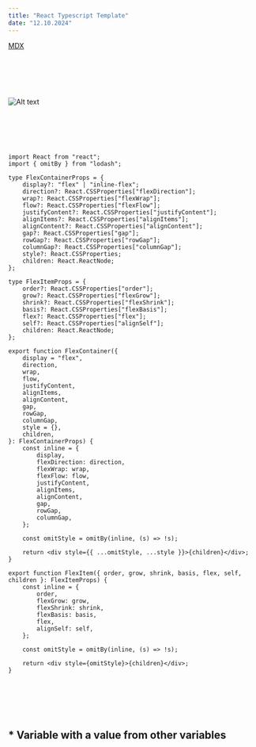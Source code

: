 ```yaml
---
title: "React Typescript Template"
date: "12.10.2024"
---
```


[MDX](https://mdxjs.com "title")

\
&nbsp;
\
&nbsp;
\
&nbsp;

![Alt text](https://raw.githubusercontent.com/haorocks/devlog/main/posts/12-10-2024-react-typescript-template/airbnb.jpeg "title")

\
&nbsp;
\
&nbsp;
\
&nbsp;

```tsx
import React from "react";
import { omitBy } from "lodash";

type FlexContainerProps = {
	display?: "flex" | "inline-flex";
	direction?: React.CSSProperties["flexDirection"];
	wrap?: React.CSSProperties["flexWrap"];
	flow?: React.CSSProperties["flexFlow"];
	justifyContent?: React.CSSProperties["justifyContent"];
	alignItems?: React.CSSProperties["alignItems"];
	alignContent?: React.CSSProperties["alignContent"];
	gap?: React.CSSProperties["gap"];
	rowGap?: React.CSSProperties["rowGap"];
	columnGap?: React.CSSProperties["columnGap"];
	style?: React.CSSProperties;
	children: React.ReactNode;
};

type FlexItemProps = {
	order?: React.CSSProperties["order"];
	grow?: React.CSSProperties["flexGrow"];
	shrink?: React.CSSProperties["flexShrink"];
	basis?: React.CSSProperties["flexBasis"];
	flex?: React.CSSProperties["flex"];
	self?: React.CSSProperties["alignSelf"];
	children: React.ReactNode;
};

export function FlexContainer({
	display = "flex",
	direction,
	wrap,
	flow,
	justifyContent,
	alignItems,
	alignContent,
	gap,
	rowGap,
	columnGap,
	style = {},
	children,
}: FlexContainerProps) {
	const inline = {
		display,
		flexDirection: direction,
		flexWrap: wrap,
		flexFlow: flow,
		justifyContent,
		alignItems,
		alignContent,
		gap,
		rowGap,
		columnGap,
	};

	const omitStyle = omitBy(inline, (s) => !s);

	return <div style={{ ...omitStyle, ...style }}>{children}</div>;
}

export function FlexItem({ order, grow, shrink, basis, flex, self, children }: FlexItemProps) {
	const inline = {
		order,
		flexGrow: grow,
		flexShrink: shrink,
		flexBasis: basis,
		flex,
		alignSelf: self,
	};

	const omitStyle = omitBy(inline, (s) => !s);

	return <div style={omitStyle}>{children}</div>;
}
```

\
&nbsp;
\
&nbsp;
\
&nbsp;

## * Variable with a value from other variables
